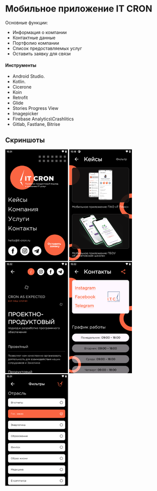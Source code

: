 # Мобильное приложение IT CRON

Основные функции:

+ Информация о компании
+ Контактные данные
+ Портфолио компании
+ Список предоставляемых услуг
+ Оставить заявку для связи

#### Инструменты

+ Android Studio.
+ Kotlin.
+ Cicerone
+ Koin
+ Retrofit
+ Glide
+ Stories Progress View
+ Imagepicker
+ Firebase Analytics\Crashlitics
+ Gitlab, Fastlane, Bitrise

## Скриншоты
<img src="./img/main.png" width="200" /> <img src="./img/cases.png" width="200" /> <img src="./img/company.png" width="200" /> <img src="./img/contacts.png" width="200" /> <img src="./img/filter.png" width="200" />